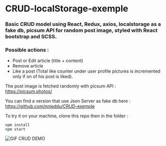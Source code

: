 # CRUD-localStorage-exemple
### Basic CRUD model using React, Redux, axios, localstorage as a fake db, picsum API for random post image, styled with React bootstrap and SCSS.  

### Possible actions :  
- Post or Edit article (title + content)  
-	Remove article  
- Like a post (Total like counter under user profile pictures is incremented only if on of his post is liked).

The post image is fetched randomly with picsum API :
https://picsum.photos/

You can find a version that use Json Server as fake db here : https://github.com/nnieddu/CRUD-exemple

<!-- You can try it online here :
https://nnieddu.github.io/CRUD/ -->

To try it on your machine, clone this repo then in the folder :
```
npm install
npm start
```

<img alt="GIF CRUD DEMO" src="https://github.com/nnieddu/CRUD-exemple/blob/main/img.gif"/>

